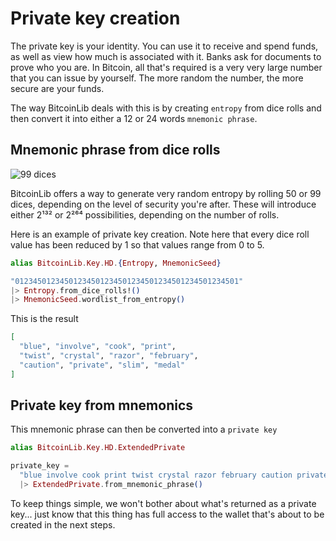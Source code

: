# Private key creation

The private key is your identity. You can use it to receive and spend funds, 
as well as view how much is associated with it. Banks ask for documents 
to prove who you are. In Bitcoin, all that's required is a very very large number
that you can issue by yourself. The more random the number, the more secure
are your funds.

The way BitcoinLib deals with this is by creating `entropy` from dice rolls
and then convert it into either a 12 or 24 words `mnemonic phrase`.

## Mnemonic phrase from dice rolls

![99 dices](https://raw.githubusercontent.com/RooSoft/bitcoinlib/main/guides/assets/images/99dice.jpg)

BitcoinLib offers a way to generate very random entropy by rolling 50 or 99 dices,
depending on the level of security you're after. These will introduce either 2¹³²
or 2²⁶⁴ possibilities, depending on the number of rolls.

Here is an example of private key creation. Note here that every dice roll value has
been reduced by 1 so that values range from 0 to 5.

```elixir
alias BitcoinLib.Key.HD.{Entropy, MnemonicSeed}

"01234501234501234501234501234501234501234501234501"
|> Entropy.from_dice_rolls!()
|> MnemonicSeed.wordlist_from_entropy()
```

This is the result

```elixir
[
  "blue", "involve", "cook", "print", 
  "twist", "crystal", "razor", "february",
  "caution", "private", "slim", "medal"
]
```

## Private key from mnemonics

This mnemonic phrase can then be converted into a `private key`

```elixir
alias BitcoinLib.Key.HD.ExtendedPrivate

private_key = 
  "blue involve cook print twist crystal razor february caution private slim medal"
  |> ExtendedPrivate.from_mnemonic_phrase()
```

To keep things simple, we won't bother about what's returned as a private key... just know that
this thing has full access to the wallet that's about to be created in the next steps.